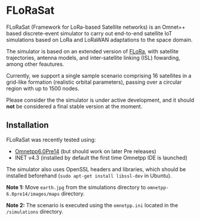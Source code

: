 # FLoRaSat

FLoRaSat (Framework for LoRa-based Satellite networks) is an Omnet++ based discrete-event simulator to carry out end-to-end satellite IoT simulations based on LoRa and LoRaWAN adaptations to the space domain.

The simulator is based on an extended version of [FLoRa](https://flora.aalto.fi/), with satellite trajectories, antenna models, and inter-satellite linking (ISL) fowarding, among other feautures.

Currently, we support a single sample scenario comprising 16 satellites in a grid-like formation (realistic orbital parameters), passing over a circular region with up to 1500 nodes.

Please consider the the simulator is under active development, and it should **not** be considered a final stable version at the moment.

## Installation

FLoRaSat was recently tested using: 
- [Omnetpp6.0Pre14](https://omnetpp.org/download/preview) (but should work on later Pre releases)
- INET v4.3 (installed by default the first time Omnetpp IDE is launched)

 The simulator also uses OpenSSL headers and libraries, which should be installed beforehand (`sudo apt-get install libssl-dev` in Ubuntu).
 
 **Note 1:** Move `earth.jpg` from  the simulations directory to `omnetpp-6.0pre14/images/maps` directory.

 **Note 2:** The scenario is executed using the `omnetpp.ini` located in the `/simulations` directory.
